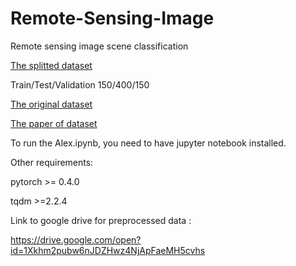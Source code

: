 # Remote-Sensing-Image
Remote sensing image scene classification

[The splitted dataset](https://drive.google.com/file/d/1zUjukWFUxHuTAluQHJEjMGslJjtT0e11/view?usp=sharing (GoogleDrive))

Train/Test/Validation 150/400/150

[The original dataset](https://1drv.ms/u/s!AmgKYzARBl5ca3HNaHIlzp_IXjs (OneDrive))

[The paper of dataset](https://arxiv.org/pdf/1703.00121.pdf (Arxiv))

To run the Alex.ipynb, you need to have jupyter notebook installed.

Other requirements:

  pytorch >= 0.4.0
  
  tqdm >=2.2.4

Link to google drive for preprocessed data :

https://drive.google.com/open?id=1Xkhm2pubw6nJDZHwz4NjApFaeMH5cvhs
